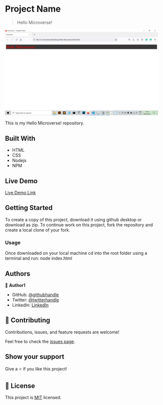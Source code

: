 [](https://img.shields.io/badge/Microverse-blueviolet)

# Project Name

> Hello Microverse!

![screenshot](./app_screenshot.png)

This is my Hello Microverse! repository.

## Built With

- HTML
- CSS
- Nodejs
- NPM

## Live Demo

[Live Demo Link](https://livedemo.com)

## Getting Started

To create a copy of this project, download it using github desktop or download as zip. To continue work on this project, fork the repository and create a local clone of your fork.

### Usage

Once downloaded on your local machine cd into the root folder using a terminal and run: node index.html

## Authors

👤 **Author1**

- GitHub: [@githubhandle](https://github.com/Timowest12)
- Twitter: [@twitterhandle](https://twitter.com/Timo61060367)
- LinkedIn: [LinkedIn](https://www.linkedin.com/in/timo-wester-6a0282a7/)

## 🤝 Contributing

Contributions, issues, and feature requests are welcome!

Feel free to check the [issues page](../../issues/).

## Show your support

Give a ⭐️ if you like this project!

## 📝 License

This project is [MIT](./MIT.md) licensed.
